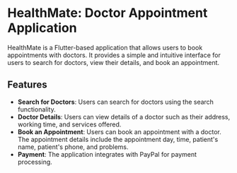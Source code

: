 # HealthMate: Doctor Appointment Application

HealthMate is a Flutter-based application that allows users to book appointments with doctors. It provides a simple and intuitive interface for users to search for doctors, view their details, and book an appointment.

## Features

- **Search for Doctors**: Users can search for doctors using the search functionality.
- **Doctor Details**: Users can view details of a doctor such as their address, working time, and services offered.
- **Book an Appointment**: Users can book an appointment with a doctor. The appointment details include the appointment day, time, patient's name, patient's phone, and problems.
- **Payment**: The application integrates with PayPal for payment processing.